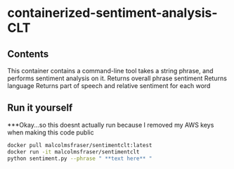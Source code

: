 # containerized-sentiment-analysis-CLT

## Contents
This container contains a command-line tool takes a string phrase, and performs sentiment analysis on it.
    Returns overall phrase sentiment
    Returns language
    Returns part of speech and relative sentiment for each word

## Run it yourself
***Okay...so this doesnt actually run because I removed my AWS keys when making this code public

```bash
docker pull malcolmsfraser/sentimentclt:latest
docker run -it malcolmsfraser/sentimentclt
python sentiment.py --phrase " **text here** "
```
